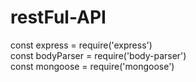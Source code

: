# restFul-API



const express = require('express') <br>
const bodyParser = require('body-parser') <br>
const mongoose = require('mongoose') <br>
